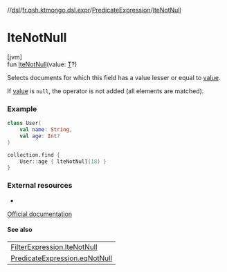 //[dsl](../../../index.md)/[fr.qsh.ktmongo.dsl.expr](../index.md)/[PredicateExpression](index.md)/[lteNotNull](lte-not-null.md)

# lteNotNull

[jvm]\
fun [lteNotNull](lte-not-null.md)(value: [T](index.md)?)

Selects documents for which this field has a value lesser or equal to [value](lte-not-null.md).

If [value](lte-not-null.md) is `null`, the operator is not added (all elements are matched).

### Example

```kotlin
class User(
    val name: String,
    val age: Int?
)

collection.find {
    User::age { lteNotNull(18) }
}
```

### External resources

-
[Official documentation](https://www.mongodb.com/docs/manual/reference/operator/query/lte/)

#### See also

|                                                                      |
|----------------------------------------------------------------------|
| [FilterExpression.lteNotNull](../-filter-expression/lte-not-null.md) |
| [PredicateExpression.eqNotNull](eq-not-null.md)                      | Learn more about the 'notNull' variants |
